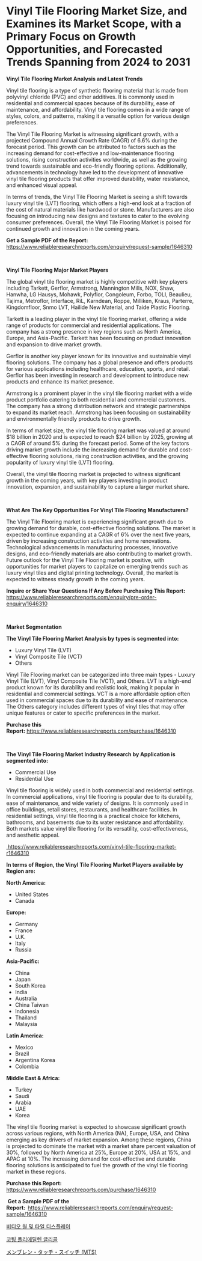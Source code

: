 <p><h1>Vinyl Tile Flooring Market Size, and Examines its Market Scope, with a Primary Focus on Growth Opportunities, and Forecasted Trends Spanning from 2024 to 2031</h1></p><p><strong>Vinyl Tile Flooring Market Analysis and Latest Trends</strong></p>
<p><p>Vinyl tile flooring is a type of synthetic flooring material that is made from polyvinyl chloride (PVC) and other additives. It is commonly used in residential and commercial spaces because of its durability, ease of maintenance, and affordability. Vinyl tile flooring comes in a wide range of styles, colors, and patterns, making it a versatile option for various design preferences.</p><p>The Vinyl Tile Flooring Market is witnessing significant growth, with a projected Compound Annual Growth Rate (CAGR) of 6.6% during the forecast period. This growth can be attributed to factors such as the increasing demand for cost-effective and low-maintenance flooring solutions, rising construction activities worldwide, as well as the growing trend towards sustainable and eco-friendly flooring options. Additionally, advancements in technology have led to the development of innovative vinyl tile flooring products that offer improved durability, water resistance, and enhanced visual appeal.</p><p>In terms of trends, the Vinyl Tile Flooring Market is seeing a shift towards luxury vinyl tile (LVT) flooring, which offers a high-end look at a fraction of the cost of natural materials like hardwood or stone. Manufacturers are also focusing on introducing new designs and textures to cater to the evolving consumer preferences. Overall, the Vinyl Tile Flooring Market is poised for continued growth and innovation in the coming years.</p></p>
<p><strong>Get a Sample PDF of the Report:&nbsp;</strong> <a href="https://www.reliableresearchreports.com/enquiry/request-sample/1646310">https://www.reliableresearchreports.com/enquiry/request-sample/1646310</a></p>
<p>&nbsp;</p>
<p><strong>Vinyl Tile Flooring Major Market Players</strong></p>
<p><p>The global vinyl tile flooring market is highly competitive with key players including Tarkett, Gerflor, Armstrong, Mannington Mills, NOX, Shaw, Hanwha, LG Hausys, Mohawk, Polyflor, Congoleum, Forbo, TOLI, Beaulieu, Tajima, Metroflor, Interface, RiL, Karndean, Roppe, Milliken, Kraus, Parterre, Kingdomfloor, Snmo LVT, Hailide New Material, and Taide Plastic Flooring.</p><p>Tarkett is a leading player in the vinyl tile flooring market, offering a wide range of products for commercial and residential applications. The company has a strong presence in key regions such as North America, Europe, and Asia-Pacific. Tarkett has been focusing on product innovation and expansion to drive market growth. </p><p>Gerflor is another key player known for its innovative and sustainable vinyl flooring solutions. The company has a global presence and offers products for various applications including healthcare, education, sports, and retail. Gerflor has been investing in research and development to introduce new products and enhance its market presence.</p><p>Armstrong is a prominent player in the vinyl tile flooring market with a wide product portfolio catering to both residential and commercial customers. The company has a strong distribution network and strategic partnerships to expand its market reach. Armstrong has been focusing on sustainability and environmentally friendly products to drive growth.</p><p>In terms of market size, the vinyl tile flooring market was valued at around $18 billion in 2020 and is expected to reach $24 billion by 2025, growing at a CAGR of around 5% during the forecast period. Some of the key factors driving market growth include the increasing demand for durable and cost-effective flooring solutions, rising construction activities, and the growing popularity of luxury vinyl tile (LVT) flooring.</p><p>Overall, the vinyl tile flooring market is projected to witness significant growth in the coming years, with key players investing in product innovation, expansion, and sustainability to capture a larger market share.</p></p>
<p>&nbsp;</p>
<p><strong>What Are The Key Opportunities For Vinyl Tile Flooring Manufacturers?</strong></p>
<p><p>The Vinyl Tile Flooring market is experiencing significant growth due to growing demand for durable, cost-effective flooring solutions. The market is expected to continue expanding at a CAGR of 6% over the next five years, driven by increasing construction activities and home renovations. Technological advancements in manufacturing processes, innovative designs, and eco-friendly materials are also contributing to market growth. Future outlook for the Vinyl Tile Flooring market is positive, with opportunities for market players to capitalize on emerging trends such as luxury vinyl tiles and digital printing technology. Overall, the market is expected to witness steady growth in the coming years.</p></p>
<p><strong>Inquire or Share Your Questions If Any Before Purchasing This Report:</strong> <a href="https://www.reliableresearchreports.com/enquiry/pre-order-enquiry/1646310">https://www.reliableresearchreports.com/enquiry/pre-order-enquiry/1646310</a></p>
<p>&nbsp;</p>
<p><strong>Market Segmentation</strong></p>
<p><strong>The Vinyl Tile Flooring Market Analysis by types is segmented into:</strong></p>
<p><ul><li>Luxury Vinyl Tile (LVT)</li><li>Vinyl Composite Tile (VCT)</li><li>Others</li></ul></p>
<p><p>Vinyl Tile Flooring market can be categorized into three main types - Luxury Vinyl Tile (LVT), Vinyl Composite Tile (VCT), and Others. LVT is a high-end product known for its durability and realistic look, making it popular in residential and commercial settings. VCT is a more affordable option often used in commercial spaces due to its durability and ease of maintenance. The Others category includes different types of vinyl tiles that may offer unique features or cater to specific preferences in the market.</p></p>
<p><strong>Purchase this Report:&nbsp;</strong><a href="https://www.reliableresearchreports.com/purchase/1646310">https://www.reliableresearchreports.com/purchase/1646310</a></p>
<p>&nbsp;</p>
<p><strong>The Vinyl Tile Flooring Market Industry Research by Application is segmented into:</strong></p>
<p><ul><li>Commercial Use</li><li>Residential Use</li></ul></p>
<p><p>Vinyl tile flooring is widely used in both commercial and residential settings. In commercial applications, vinyl tile flooring is popular due to its durability, ease of maintenance, and wide variety of designs. It is commonly used in office buildings, retail stores, restaurants, and healthcare facilities. In residential settings, vinyl tile flooring is a practical choice for kitchens, bathrooms, and basements due to its water resistance and affordability. Both markets value vinyl tile flooring for its versatility, cost-effectiveness, and aesthetic appeal.</p></p>
<p><a href="https://www.reliableresearchreports.com/vinyl-tile-flooring-market-r1646310">&nbsp;https://www.reliableresearchreports.com/vinyl-tile-flooring-market-r1646310</a></p>
<p><strong>In terms of Region, the Vinyl Tile Flooring Market Players available by Region are:</strong></p>
<p>
    <p> <strong> North America: </strong>
        <ul>
            <li>United States</li>
            <li>Canada</li>
        </ul>
        </p> 
    <p> <strong> Europe: </strong>
        <ul>
            <li>Germany</li>
            <li>France</li>
            <li>U.K.</li>
            <li>Italy</li>
            <li>Russia</li>
        </ul>
        </p> 
    <p> <strong> Asia-Pacific: </strong>
        <ul>
            <li>China</li>
            <li>Japan</li>
            <li>South Korea</li>
            <li>India</li>
            <li>Australia</li>
            <li>China Taiwan</li>
            <li>Indonesia</li>
            <li>Thailand</li>
            <li>Malaysia</li>
        </ul>
        </p> 
    <p> <strong> Latin America: </strong>
        <ul>
            <li>Mexico</li>
            <li>Brazil</li>
            <li>Argentina Korea</li>
            <li>Colombia</li>
        </ul>
        </p> 
    <p> <strong> Middle East & Africa: </strong>
        <ul>
            <li>Turkey</li>
            <li>Saudi</li>
            <li>Arabia</li>
            <li>UAE</li>
            <li>Korea</li>
        </ul>
    </p>
    </p>
<p><p>The vinyl tile flooring market is expected to showcase significant growth across various regions, with North America (NA), Europe, USA, and China emerging as key drivers of market expansion. Among these regions, China is projected to dominate the market with a market share percent valuation of 30%, followed by North America at 25%, Europe at 20%, USA at 15%, and APAC at 10%. The increasing demand for cost-effective and durable flooring solutions is anticipated to fuel the growth of the vinyl tile flooring market in these regions.</p></p>
<p><strong>Purchase this Report: </strong><a href="https://www.reliableresearchreports.com/purchase/1646310">https://www.reliableresearchreports.com/purchase/1646310</a></p>
<p>&nbsp;<strong>Get a Sample PDF of the Report:&nbsp;&nbsp;</strong><a href="https://www.reliableresearchreports.com/enquiry/request-sample/1646310">https://www.reliableresearchreports.com/enquiry/request-sample/1646310</a></p>
<p><strong></strong></p>
<p><p><a href="https://medium.com/@constantinvon/%EB%B9%84%EB%94%94%EC%98%A4-%EC%9B%94-%EB%B0%8F-%ED%83%80%EC%9D%BC-%EB%94%94%EC%8A%A4%ED%94%8C%EB%A0%88%EC%9D%B4-%EC%8B%9C%EC%9E%A5%EC%9D%80-2024%EB%85%84%EB%B6%80%ED%84%B0-2031%EB%85%84%EA%B9%8C%EC%A7%80-%EC%84%B1%EC%9E%A5-%EC%A0%84%EB%A7%9D%EC%9D%84-%EC%A0%9C%EC%8B%9C%ED%95%98%EB%A9%B0-%EC%97%B0%ED%8F%89%EA%B7%A0-%EC%84%B1%EC%9E%A5%EB%A5%A0-%EB%A1%9C-%EC%98%88%EC%83%81%EB%90%98%EB%A9%B0-%EC%9D%91%EC%9A%A9-%ED%94%84%EB%A1%9C%EA%B7%B8%EB%9E%A8-%EC%A7%80%EC%97%AD-%EC%A0%84%EB%A7%9D-%EB%B0%8F-%EC%88%98%EC%9D%B5%EC%97%90-%EB%8C%80%ED%95%9C-%EC%8B%9C%EC%9E%A5-%EB%8F%99%ED%96%A5-%EB%B6%84%EC%84%9D%EC%9D%B4-43bac59fa17a">비디오 월 및 타일 디스플레이</a></p><p><a href="https://medium.com/@wheelgg5674537/%ED%8F%B4%EB%A6%AC%EC%97%90%ED%8B%B8%EB%A0%8C-%EA%B8%80%EB%A6%AC%EC%BD%9C-%EC%BD%94%ED%8C%85-%EC%8B%9C%EC%9E%A5%EC%9D%98-%EC%8B%A0%ED%9D%A5-%ED%8A%B8%EB%A0%8C%EB%93%9C%EC%99%80-%EB%AF%B8%EB%9E%98-%EC%A0%84%EB%A7%9D-2024%EB%85%84%EB%B6%80%ED%84%B0-2031%EB%85%84%EA%B9%8C%EC%A7%80-2709f1d050da">코팅 폴리에틸렌 글리콜</a></p><p><a href="https://github.com/TysonKub/Market-Research-Report-List-1/blob/main/4756199135335.md">メンブレン・タッチ・スイッチ (MTS)</a></p></p>